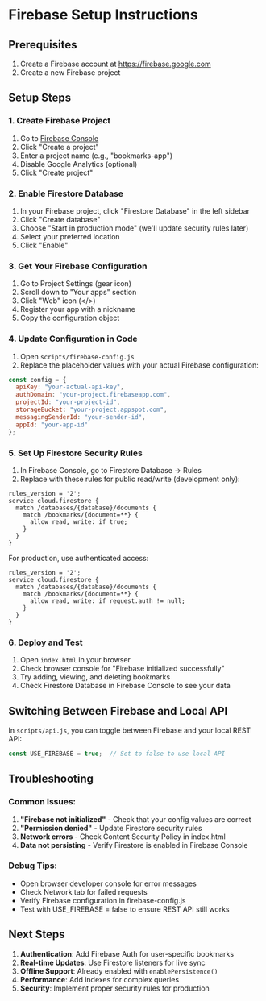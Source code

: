 # Firebase Setup Instructions

## Prerequisites
1. Create a Firebase account at https://firebase.google.com
2. Create a new Firebase project

## Setup Steps

### 1. Create Firebase Project
1. Go to [Firebase Console](https://console.firebase.google.com)
2. Click "Create a project"
3. Enter a project name (e.g., "bookmarks-app")
4. Disable Google Analytics (optional)
5. Click "Create project"

### 2. Enable Firestore Database
1. In your Firebase project, click "Firestore Database" in the left sidebar
2. Click "Create database"
3. Choose "Start in production mode" (we'll update security rules later)
4. Select your preferred location
5. Click "Enable"

### 3. Get Your Firebase Configuration
1. Go to Project Settings (gear icon)
2. Scroll down to "Your apps" section
3. Click "Web" icon (</>)
4. Register your app with a nickname
5. Copy the configuration object

### 4. Update Configuration in Code
1. Open `scripts/firebase-config.js`
2. Replace the placeholder values with your actual Firebase configuration:

```javascript
const config = {
  apiKey: "your-actual-api-key",
  authDomain: "your-project.firebaseapp.com",
  projectId: "your-project-id",
  storageBucket: "your-project.appspot.com",
  messagingSenderId: "your-sender-id",
  appId: "your-app-id"
};
```

### 5. Set Up Firestore Security Rules
1. In Firebase Console, go to Firestore Database → Rules
2. Replace with these rules for public read/write (development only):

```
rules_version = '2';
service cloud.firestore {
  match /databases/{database}/documents {
    match /bookmarks/{document=**} {
      allow read, write: if true;
    }
  }
}
```

For production, use authenticated access:
```
rules_version = '2';
service cloud.firestore {
  match /databases/{database}/documents {
    match /bookmarks/{document=**} {
      allow read, write: if request.auth != null;
    }
  }
}
```

### 6. Deploy and Test
1. Open `index.html` in your browser
2. Check browser console for "Firebase initialized successfully"
3. Try adding, viewing, and deleting bookmarks
4. Check Firestore Database in Firebase Console to see your data

## Switching Between Firebase and Local API

In `scripts/api.js`, you can toggle between Firebase and your local REST API:

```javascript
const USE_FIREBASE = true;  // Set to false to use local API
```

## Troubleshooting

### Common Issues:
1. **"Firebase not initialized"** - Check that your config values are correct
2. **"Permission denied"** - Update Firestore security rules
3. **Network errors** - Check Content Security Policy in index.html
4. **Data not persisting** - Verify Firestore is enabled in Firebase Console

### Debug Tips:
- Open browser developer console for error messages
- Check Network tab for failed requests
- Verify Firebase configuration in firebase-config.js
- Test with USE_FIREBASE = false to ensure REST API still works

## Next Steps

1. **Authentication**: Add Firebase Auth for user-specific bookmarks
2. **Real-time Updates**: Use Firestore listeners for live sync
3. **Offline Support**: Already enabled with `enablePersistence()`
4. **Performance**: Add indexes for complex queries
5. **Security**: Implement proper security rules for production